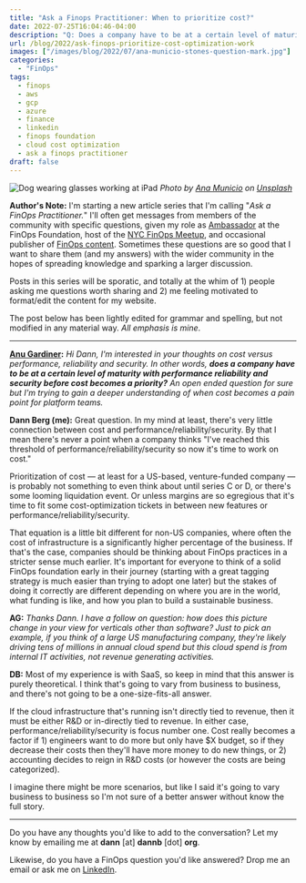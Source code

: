 ```yaml
---
title: "Ask a Finops Practitioner: When to prioritize cost?"
date: 2022-07-25T16:04:46-04:00
description: "Q: Does a company have to be at a certain level of maturity with performance reliability and security before cost becomes a priority?"
url: /blog/2022/ask-finops-prioritize-cost-optimization-work
images: ["/images/blog/2022/07/ana-municio-stones-question-mark.jpg"]
categories:
  - "FinOps"
tags:
  - finops
  - aws
  - gcp
  - azure
  - finance
  - linkedin
  - finops foundation
  - cloud cost optimization
  - ask a finops practitioner
draft: false
---
```

![Dog wearing glasses working at iPad](/images/blog/2022/07/ana-municio-stones-question-mark.jpg)
_Photo by [Ana Municio](https://unsplash.com/@lamunix) on [Unsplash](https://unsplash.com/photos/PbzntH58GLQ)_


**Author's Note:** I'm starting a new article series that I'm calling "_Ask a FinOps Practitioner._" I'll often get messages from members of the community with specific questions, given my role as [Ambassador](https://www.finops.org/ambassadors/) at the FinOps Foundation, host of the [NYC FinOps Meetup](https://www.meetup.com/new-york-city-cloud-finops/), and occasional publisher of [FinOps content](https://dannb.org/tags/finops/). Sometimes these questions are so good that I want to share them (and my answers) with the wider community in the hopes of spreading knowledge and sparking a larger discussion.

Posts in this series will be sporatic, and totally at the whim of 1) people asking me questions worth sharing and 2) me feeling motivated to format/edit the content for my website.

The post below has been lightly edited for grammar and spelling, but not modified in any material way. *All emphasis is mine*.

---

**[Anu Gardiner](https://www.linkedin.com/in/anugardiner/):** _Hi Dann, I'm interested in your thoughts on cost versus performance, reliability and security. In other words, **does a company have to be at a certain level of maturity with performance reliability and security before cost becomes a priority?** An open ended question for sure but I'm trying to gain a deeper understanding of when cost becomes a pain point for platform teams._

**Dann Berg (me):** Great question. In my mind at least, there's very little connection between cost and performance/reliability/security. By that I mean there's never a point when a company thinks "I've reached this threshold of performance/reliability/security so now it's time to work on cost."

Prioritization of cost — at least for a US-based, venture-funded company — is probably not something to even think about until series C or D, or there's some looming liquidation event. Or unless margins are so egregious that it's time to fit some cost-optimization tickets in between new features or performance/reliability/security.

That equation is a little bit different for non-US companies, where often the cost of infrastructure is a significantly higher percentage of the business. If that's the case, companies should be thinking about FinOps practices in a stricter sense much earlier. It's important for everyone to think of a solid FinOps foundation early in their journey (starting with a great tagging strategy is much easier than trying to adopt one later) but the stakes of doing it correctly are different depending on where you are in the world, what funding is like, and how you plan to build a sustainable business.

**AG:** *Thanks Dann. I have a follow on question: how does this picture change in your view for verticals other than software? Just to pick an example, if you think of a large US manufacturing company, they're likely driving tens of millions in annual cloud spend but this cloud spend is from internal IT activities, not revenue generating activities.*

**DB:** Most of my experience is with SaaS, so keep in mind that this answer is purely theoretical. I think that's going to vary from business to business, and there's not going to be a one-size-fits-all answer.

If the cloud infrastructure that's running isn't directly tied to revenue, then it must be either R&D or in-directly tied to revenue. In either case, performance/reliability/security is focus number one. Cost really becomes a factor if 1) engineers want to do more but only have $X budget, so if they decrease their costs then they'll have more money to do new things, or 2) accounting decides to reign in R&D costs (or however the costs are being categorized).

I imagine there might be more scenarios, but like I said it's going to vary business to business so I'm not sure of a better answer without know the full story.

---

Do you have any thoughts you'd like to add to the conversation? Let my know by emailing me at **dann** [at] **dannb** [dot] **org**.

Likewise, do you have a FinOps question you'd like answered? Drop me an email or ask me on [LinkedIn](https://www.linkedin.com/in/dannberg/).
